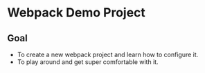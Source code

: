 # Webpack Demo Project

## Goal

- To create a new webpack project and learn how to configure it.
- To play around and get super comfortable with it.